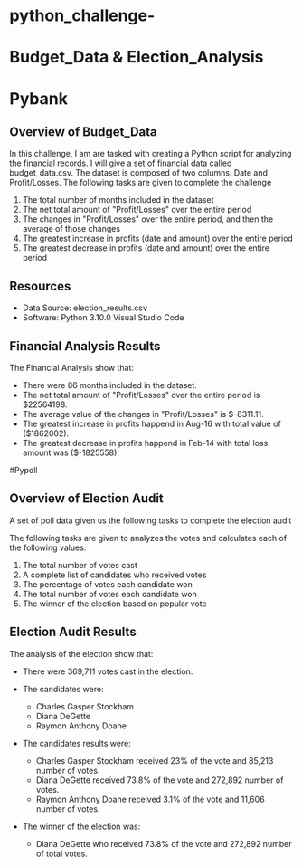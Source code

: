 # python_challenge-

# Budget_Data & Election_Analysis

# Pybank

## Overview of Budget_Data

In this challenge, I am are tasked with creating a Python script for analyzing the financial records. I will give a set of financial data called budget_data.csv. The dataset is composed of two columns: Date and Profit/Losses. The following tasks are given to complete the challenge

1. The total number of months included in the dataset
2. The net total amount of "Profit/Losses" over the entire period
3. The changes in "Profit/Losses" over the entire period, and then the average of those changes
4. The greatest increase in profits (date and amount) over the entire period
5. The greatest decrease in profits (date and amount) over the entire period

## Resources 

- Data Source: election_results.csv
- Software: Python 3.10.0 Visual Studio Code 

## Financial Analysis Results

The Financial Analysis show that:

- There were 86 months included in the dataset. 
- The net total amount of "Profit/Losses" over the entire period is  $22564198.
- The average value of the changes in "Profit/Losses" is $-8311.11.
- The greatest increase in profits happend in  Aug-16 with total value of ($1862002).
- The greatest decrease in profits happend in  Feb-14 with total loss amount was ($-1825558).

#Pypoll

## Overview of Election Audit

A set of poll data given us the following tasks to complete the election audit 

The following tasks are given to  analyzes the votes and calculates each of the following values:

1. The total number of votes cast
2. A complete list of candidates who received votes
3. The percentage of votes each candidate won
4. The total number of votes each candidate won
5. The winner of the election based on popular vote


## Election Audit Results

The analysis of the election show that: 

- There were 369,711 votes cast in the election. 

- The candidates were: 
    - Charles Gasper Stockham 
    - Diana DeGette 
    - Raymon Anthony Doane 
    
- The candidates results were: 
    - Charles Gasper Stockham received 23% of the vote and 85,213 number of votes. 
    - Diana DeGette received 73.8% of the vote and 272,892 number of votes. 
    - Raymon Anthony Doane received 3.1% of the vote and 11,606 number of votes. 
    
- The winner of the election was: 
    - Diana DeGette who received 73.8% of the vote and 272,892 number of total votes. 



 
